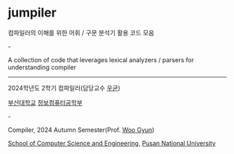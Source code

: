 # jumpiler

컴파일러의 이해를 위한 어휘 / 구문 분석기 활용 코드 모음

\-

A collection of code that leverages lexical analyzers / parsers for understanding compiler

---

2024학년도 2학기 컴파일러(담당교수 [우균](https://pl.pnu.edu/))

[부산대학교](https://pusan.ac.kr/) [정보컴퓨터공학부](https://cse.pusan.ac.kr/)

\-

Compiler, 2024 Autumn Semester(Prof. [Woo Gyun](https://pl.pnu.edu/))

[School of Computer Science and Engineering](https://cse.pusan.ac.kr/), [Pusan National University](https://pusan.ac.kr/)
